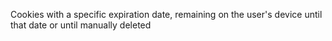 Cookies with a specific expiration date, remaining on the user's device until that date or until manually deleted